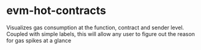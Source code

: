 # evm-hot-contracts
Visualizes gas consumption at the function, contract and sender level. Coupled with simple labels, this will allow any user to figure out the reason for gas spikes at a glance
